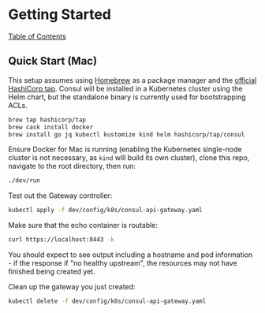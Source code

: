# Getting Started

[Table of Contents](./README.md)

## Quick Start (Mac)

This setup assumes using [Homebrew](https://brew.sh/) as a package manager and the [official HashiCorp tap](https://github.com/hashicorp/homebrew-tap). Consul will be installed in a Kubernetes cluster using the Helm chart, but the standalone binary is currently used for bootstrapping ACLs.

```bash
brew tap hashicorp/tap
brew cask install docker
brew install go jq kubectl kustomize kind helm hashicorp/tap/consul
```

Ensure Docker for Mac is running (enabling the Kubernetes single-node cluster is not necessary, as `kind` will build its own cluster), clone this repo, navigate to the root directory, then run:

```bash
./dev/run
```

Test out the Gateway controller:

```bash
kubectl apply -f dev/config/k8s/consul-api-gateway.yaml
```

Make sure that the echo container is routable:

```bash
curl https://localhost:8443 -k
```

You should expect to see output including a hostname and pod information - if the response if "no healthy upstream", the resources may not have finished being created yet.

Clean up the gateway you just created:

```bash
kubectl delete -f dev/config/k8s/consul-api-gateway.yaml
```
